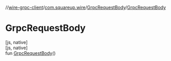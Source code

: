 //[wire-grpc-client](../../../index.md)/[com.squareup.wire](../index.md)/[GrpcRequestBody](index.md)/[GrpcRequestBody](-grpc-request-body.md)

# GrpcRequestBody

[js, native]\
[js, native]\
fun [GrpcRequestBody](-grpc-request-body.md)()
